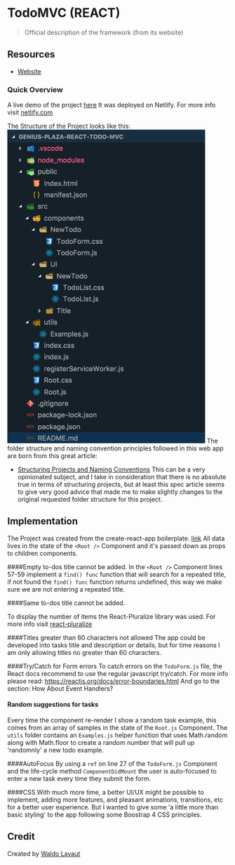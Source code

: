 # TodoMVC (REACT)

> Official description of the framework (from its website)

## Resources
- [Website](https://react-genius-plaza-react-to-do-mvc.netlify.com/)

### Quick Overview
A live demo of the project [here](https://react-genius-plaza-react-to-do-mvc.netlify.com/)
It was deployed on Netlify. For more info visit [netlify.com](https://www.netlify.com/features/?gclid=Cj0KCQjwlqLdBRCKARIsAPxTGaVkyVfbEzVdelO_tuY-VOnCrkvU1Rg5bkMQ8KsJMDW6Sx6SXz8LRSsaAm1uEALw_wcB)


The Structure of the Project looks like this: 
![Structure of the project](./public/Project-Structure.png)
The folder structure and naming convention principles followed in this web app are born from this great article:
- [Structuring Projects and Naming Conventions](https://hackernoon.com/structuring-projects-and-naming-components-in-react-1261b6e18d76)
This can be a very opinionated subject, and I take in consideration that there is no absolute true in terms of structuring projects, but at least this spec article seems to give very good advice that made me to make slightly changes to the original requested folder structure for this project.


## Implementation
The Project was created from the create-react-app boilerplate. [link](https://github.com/facebook/create-react-app)
All data lives in the state of the `<Root />` Component and it's passed down as props to children components.


####Empty to-dos title cannot be added.
In the `<Root />` Component lines 57-59 implement a `find() func` function that will search for a repeated title, if not found the `find() func` function returns undefined, this way we make sure we are not entering a repeated title.

####Same to-dos title cannot be added.

To display the number of items the React-Pluralize library was used. For more info visit [react-pluralize](https://www.npmjs.com/package/react-pluralize)

####Titles greater than 60 characters not allowed
The app could be developed into tasks title and description or details, but for time reasons I am only allowing titles no greater than 60 characters.


####Try/Catch for Form errors
To catch errors on the `TodoForm.js` file, the React docs recommend to use the regular javascript try/catch. For more info please read: https://reactjs.org/docs/error-boundaries.html
And go to the section: How About Event Handlers?

#### Random suggestions for tasks
Every time the component re-render I show a random task example, this comes from an array of samples in the state of the `Root.js` Component.
The `utils` folder contains an `Examples.js` helper function that uses Math.random along with Math.floor to create a random number that will pull up 'randomnly' a new todo example.


####AutoFocus
By using a `ref` on line 27 of the `TodoForm.js` Component and the life-cycle method `ComponentDidMount` the user is auto-focused to enter a new task every time they submit the form.

####CSS
With much more time, a better UI/UX might be possible to implement, adding more features, and pleasant animations, transitions, etc for a better user experience. But I wanted to give some 'a little more than basic styling' to the app following some Boostrap 4 CSS principles. 



## Credit
Created by [Waldo Lavaut](waldothedeveloper@gmail.com)
